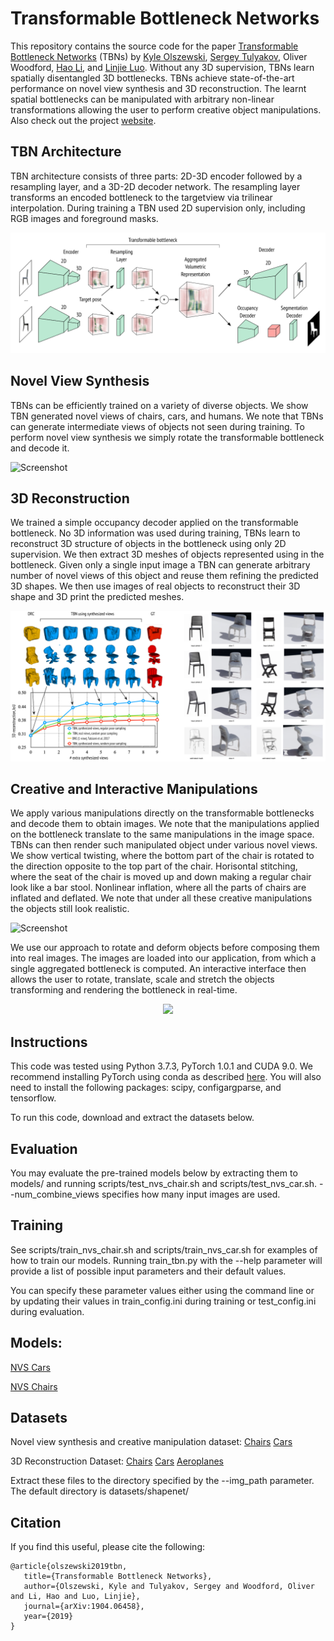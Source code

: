 # Transformable Bottleneck Networks

This repository contains the source code for the paper [Transformable Bottleneck Networks](https://arxiv.org/abs/1904.06458) (TBNs) by [Kyle Olszewski](http://kyleolszewski.com), [Sergey Tulyakov](http://stulyakov.com), Oliver Woodford, [Hao Li](http://hao-li.com), and [Linjie Luo](http://linjieluo.com). Without any 3D supervision, TBNs learn spatially disentangled 3D bottlenecks.  TBNs achieve state-of-the-art performance on novel view synthesis and 3D reconstruction. The learnt spatial bottlenecks can be manipulated with arbitrary non-linear transformations allowing the user to perform creative object manipulations. Also check out the project [website](http://kyleolszewski.com/TB-Networks/).

## TBN Architecture

TBN architecture consists of three parts: 2D-3D encoder followed by a resampling layer, and a 3D-2D decoder network. The resampling layer transforms an encoded bottleneck to the targetview via trilinear interpolation. During training a TBN used 2D supervision only, including RGB images and foreground masks.

![Screenshot](figures/tbn-architecture.png)

## Novel View Synthesis

TBNs can be efficiently trained on a variety of diverse objects. We show TBN generated novel views of chairs, cars, and humans. We note that TBNs can generate intermediate views of objects not seen during training. To perform novel view synthesis we simply rotate the transformable bottleneck and decode it.

![Screenshot](figures/nvs-examples.gif)

## 3D Reconstruction

We trained a simple occupancy decoder applied on the transformable bottleneck. No 3D information was used during training, TBNs learn to reconstruct 3D structure of objects in the bottleneck using only 2D supervision. We then extract 3D meshes of objects represented using in the bottleneck. Given only a single input image a TBN can generate arbitrary number of novel views of this object and reuse them refining the predicted 3D shapes. We then use images of real objects to reconstruct their 3D shape and 3D print the predicted meshes.

![Screenshot](figures/3d-reconstruction.png)

## Creative and Interactive Manipulations

We apply various manipulations directly on the transformable bottlenecks and decode them to obtain images. We note that the manipulations applied on the bottleneck translate to the same manipulations in the image space. TBNs can then render such manipulated object under various novel views. We show vertical twisting, where the bottom part of the chair is rotated to the direction opposite to the top part of the chair. Horisontal stitching, where the seat of the chair is moved up and down making a regular chair look like a bar stool. Nonlinear inflation, where all the parts of chairs are inflated and deflated. We note that under all these creative manipulations the objects still look realistic.

![Screenshot](figures/manipulations.gif)

We use our approach to rotate and deform objects before composing them into real images. The images are loaded into our application, from which a single aggregated bottleneck is computed. An interactive interface then allows the user to rotate, translate, scale and stretch the objects transforming and rendering the bottleneck in real-time. 

<p align="center">
  <img src="figures/interactive-manip.gif">
</p>

## Instructions

This code was tested using Python 3.7.3, PyTorch 1.0.1 and CUDA 9.0. We recommend installing PyTorch using conda as described [here](https://pytorch.org/get-started). You will also need to install the following packages: scipy, configargparse, and tensorflow.

To run this code, download and extract the datasets below.

## Evaluation

You may evaluate the pre-trained models below by extracting them to models/ and running scripts/test_nvs_chair.sh and scripts/test_nvs_car.sh. --num_combine_views specifies how many input images are used.

## Training

See scripts/train_nvs_chair.sh and scripts/train_nvs_car.sh for examples of how to train our models. Running train_tbn.py with the --help parameter will provide a list of possible input parameters and their default values.

You can specify these parameter values either using the command line or by updating their values in train_config.ini during training or test_config.ini during evaluation.

## Models:

[NVS Cars](https://www.dropbox.com/s/psu6ugorcrfvetp/nvs_car.pth?dl=0)

[NVS Chairs](https://www.dropbox.com/s/p49a50s4nntkpp0/nvs_chair.pth?dl=0)

## Datasets

Novel view synthesis and creative manipulation dataset: [Chairs](https://www.dropbox.com/s/lc01fm5o8dbrp59/nvs_chair.zip?dl=0) [Cars](https://www.dropbox.com/s/b46nobbxcbul1d2/nvs_car.zip?dl=0)

3D Reconstruction Dataset: [Chairs](https://www.dropbox.com/s/82y78wyqo9xrba4/drc_chair.zip?dl=0) [Cars](https://www.dropbox.com/s/d6igpmapbsuxtad/drc_car.zip?dl=0) [Aeroplanes](https://www.dropbox.com/s/ppkig8xos1bo5an/drc_aero.zip?dl=0)

Extract these files to the directory specified by the --img_path parameter. The default directory is datasets/shapenet/

## Citation

If you find this useful, please cite the following:
```
@article{olszewski2019tbn,
   title={Transformable Bottleneck Networks},
   author={Olszewski, Kyle and Tulyakov, Sergey and Woodford, Oliver and Li, Hao and Luo, Linjie},
   journal={arXiv:1904.06458},
   year={2019}
}
